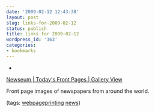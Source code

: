 ```yaml
---
date: '2009-02-12 12:43:38'
layout: post
slug: links-for-2009-02-12
status: publish
title: links for 2009-02-12
wordpress_id: '363'
categories:
- bookmarks
---
```


  *


[Newseum | Today's Front Pages | Gallery View](http://www.newseum.org/todaysfrontpages/default.asp)


Front page images of newspapers from around the world.


(tags: [webpageprinting](http://delicious.com/eob/webpageprinting) [news](http://delicious.com/eob/news))



